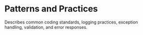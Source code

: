 # Patterns and Practices

Describes common coding standards, logging practices, exception handling, validation, and error responses.
